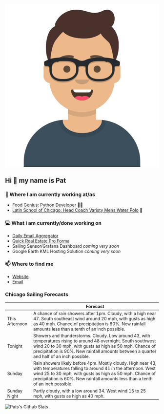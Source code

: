 [![Social banner for p-j-falconer](https://raw.githubusercontent.com/P-J-FALCONER/P-J-FALCONER/master/assets/avataaars.svg)](https://patfalconer.com/)
## Hi :wave: my name is Pat

### 💼 Where I am currently working at/as
- [Food Genius: Python Developer](https://getfoodgenius.com/) 🍔🐍
- [Latin School of Chicago: Head Coach Varisty Mens Water Polo](https://www.latinschool.org/) 🤽


### 💻 What i am currently/done working on
 - [Daily Email Aggregator](https://github.com/P-J-FALCONER/dott_daily_mail)
 - [Quick Real Estate Pro Forma](https://github.com/P-J-FALCONER/henry)
 - Sailing Sensor/Grafana Dashboard *coming very soon*
 - Google Earth KML Hosting Solution *coming very soon*

### 📫 Where to find me
 - [Website](https://patfalconer.com/)
 - [Email](mailto:patrick.j.falconer@gmail.com)


### Chicago Sailing Forecasts
|   | Forecast  |
|---|---|
| This Afternoon | A chance of rain showers after 1pm. Cloudy, with a high near 47. South southeast wind around 20 mph, with gusts as high as 40 mph. Chance of precipitation is 60%. New rainfall amounts less than a tenth of an inch possible. |
| Tonight | Showers and thunderstorms. Cloudy. Low around 43, with temperatures rising to around 48 overnight. South southwest wind 20 to 30 mph, with gusts as high as 50 mph. Chance of precipitation is 90%. New rainfall amounts between a quarter and half of an inch possible. |
| Sunday | Rain showers likely before 4pm. Mostly cloudy. High near 43, with temperatures falling to around 41 in the afternoon. West wind 25 to 30 mph, with gusts as high as 50 mph. Chance of precipitation is 60%. New rainfall amounts less than a tenth of an inch possible. |
| Sunday Night | Partly cloudy, with a low around 34. West wind 15 to 25 mph, with gusts as high as 40 mph. |

![Pats's Github Stats](https://github-readme-stats.vercel.app/api?username=p-j-falconer&show_icons=true&theme=radical)
